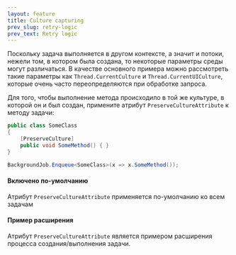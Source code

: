 ```yaml
---
layout: feature
title: Culture capturing
prev_slug: retry-logic
prev_text: Retry logic
---
```


Поскольку задача выполняется в другом контексте, а значит и потоки, нежели том, в котором была создана, то некоторые параметры среды могут различаться. В качестве основного примера можно рассмотреть такие параметры как `Thread.CurrentCulture` и `Thread.CurrentUICulture`, которые очень часто переопределяются при обработке запроса.

Для того, чтобы выполнение метода происходило в той же культуре, в которой он и был создан, примените атрибут `PreserveCultureAttribute` к методу задачи:

```csharp
public class SomeClass
{
    [PreserveCulture]
    public void SomeMethod() { }
}

BackgroundJob.Enqueue<SomeClass>(x => x.SomeMethod());
```

<div class="callout callout-info">
    <h4>Включено по-умолчанию</h4>
    <p>Атрибут <code>PreserveCultureAttribute</code> применяется по-умолчанию ко всем задачам</p>
</div>

<div class="callout callout-info">
    <h4>Пример расширения</h4>
    <p>Атрибут <code>PreserveCultureAttribute</code> является примером расширения процесса создания/выполнения задачи.</p>
</div>
